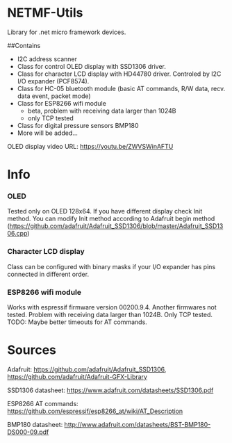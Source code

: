 # NETMF-Utils
Library for .net micro framework devices. 

##Contains 

- I2C address scanner
- Class for control OLED display with SSD1306 driver. 
- Class for character LCD display with HD44780 driver. Controled by I2C I/O expander (PCF8574).
- Class for HC-05 bluetooth module (basic AT commands, R/W data, recv. data event, packet mode)
- Class for ESP8266 wifi module 
  - beta, problem with receiving data larger than 1024B
  - only TCP tested
- Class for digital pressure sensors BMP180
- More will be added... 

OLED display video URL: https://youtu.be/ZWVSWinAFTU

# Info

### OLED
Tested only on OLED 128x64. If you have different display check Init method. You can modify Init method according to Adafruit begin method (https://github.com/adafruit/Adafruit_SSD1306/blob/master/Adafruit_SSD1306.cpp)

### Character LCD display
Class can be configured with  binary masks if your I/O expander has pins connected in different order.

### ESP8266 wifi module
Works with espressif firmware version  00200.9.4. Another firmwares not tested. Problem with receiving data larger than 1024B. Only TCP tested.  TODO: Maybe better timeouts for AT commands. 


# Sources

Adafruit:
https://github.com/adafruit/Adafruit_SSD1306,
https://github.com/adafruit/Adafruit-GFX-Library

SSD1306 datasheet:
https://www.adafruit.com/datasheets/SSD1306.pdf

ESP8266 AT commands: 
https://github.com/espressif/esp8266_at/wiki/AT_Description

BMP180 datasheet: 
http://www.adafruit.com/datasheets/BST-BMP180-DS000-09.pdf

